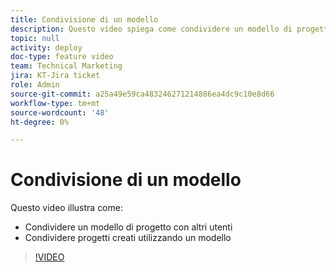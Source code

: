 ```yaml
---
title: Condivisione di un modello
description: Questo video spiega come condividere un modello di progetto con altri utenti e condividere i progetti creati con un modello.
topic: null
activity: deploy
doc-type: feature video
team: Technical Marketing
jira: KT-Jira ticket
role: Admin
source-git-commit: a25a49e59ca483246271214886ea4dc9c10e8d66
workflow-type: tm+mt
source-wordcount: '48'
ht-degree: 0%

---
```


# Condivisione di un modello

Questo video illustra come:

* Condividere un modello di progetto con altri utenti
* Condividere progetti creati utilizzando un modello

>[!VIDEO](https://video.tv.adobe.com/v/335211/?quality=12&learn=on)
